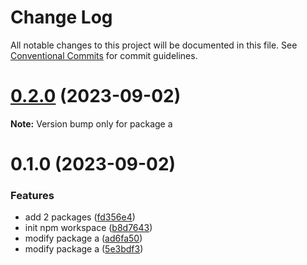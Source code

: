 # Change Log

All notable changes to this project will be documented in this file.
See [Conventional Commits](https://conventionalcommits.org) for commit guidelines.

# [0.2.0](https://github.com/sug1t0m0/lerna_sample/compare/v0.1.0...v0.2.0) (2023-09-02)

**Note:** Version bump only for package a





# 0.1.0 (2023-09-02)


### Features

* add 2 packages ([fd356e4](https://github.com/sug1t0m0/lerna_sample/commit/fd356e4584cf506e5583daf0ec3610ed6248ebe7))
* init npm workspace ([b8d7643](https://github.com/sug1t0m0/lerna_sample/commit/b8d7643ec16b39d8ea413aece0dbe11568b22632))
* modify package a ([ad6fa50](https://github.com/sug1t0m0/lerna_sample/commit/ad6fa502939b05d2890e0375936b49327f43c2b3))
* modify package a ([5e3bdf3](https://github.com/sug1t0m0/lerna_sample/commit/5e3bdf32cfbbcba299ce5d6f6608919711f9d911))
